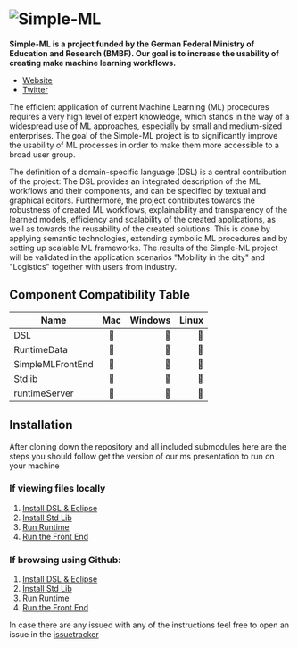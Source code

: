 # ![Simple-ML](https://simple-ml.de/wp-content/uploads/2019/05/Simple-ML-Logo-03-e1557838304632.png)

**Simple-ML is a project funded by the German Federal Ministry of Education and Research (BMBF). Our goal is to increase the usability of creating make machine learning workflows.**

* [Website](https://simple-ml.de/)
* [Twitter](https://twitter.com/MlSimple)

The efficient application of current Machine Learning (ML) procedures requires a very high level of expert knowledge, which stands in the way of a widespread use of ML approaches, especially by small and medium-sized enterprises. The goal of the Simple-ML project is to significantly improve the usability of ML processes in order to make them more accessible to a broad user group.

The definition of a domain-specific language (DSL) is a central contribution of the project: The DSL provides an integrated description of the ML workflows and their components, and can be specified by textual and graphical editors. Furthermore, the project contributes towards the robustness of created ML workflows, explainability and transparency of the learned models, efficiency and scalability of the created applications, as well as towards the reusability of the created solutions. This is done by applying semantic technologies, extending symbolic ML procedures and by setting up scalable ML frameworks. The results of the Simple-ML project will be validated in the application scenarios "Mobility in the city" and "Logistics" together with users from industry.

## Component Compatibility Table

| Name| Mac           | Windows  |Linux|
| ------------- |:-------------:| -----:|-----:|
| DSL								|:cookie:| :cookie:|	:cookie:|
| RuntimeData				|:cookie:| :cookie: |:cookie:|
| SimpleMLFrontEnd	|:cookie:| :cookie: |:cookie:|
| Stdlib						|			:cookie: |  :cookie:|:cookie:|
| runtimeServer			|:cookie: |  :cookie: |:cookie:|

## Installation
After cloning down the repository and all included submodules here are the steps you should follow get the version of our ms presentation to run on your machine

### If viewing files locally
1. [Install DSL & Eclipse](../DSL/docs/md/development/developingWithEclipse.md)  
2. [Install Std Lib](../Stdlib/README.md)  
3. [Run Runtime](Runtime-Server.md)  
4. [Run the Front End](../SimpleMLFrontend/README.md)

### If browsing using Github:
1. [Install DSL & Eclipse](https://github.com/Simple-ML/DSL/blob/master/docs/md/development/developingWithEclipse.md)  
2. [Install Std Lib](https://github.com/Simple-ML/Stdlib/blob/master/README.md)  
3. [Run Runtime](https://github.com/Anzumana/Simple-ML/wiki/Runtime-Server)  
4. [Run the Front End](https://github.com/Anzumana/SimpleMLFrontEnd/blob/master/README.md)

In case there are any issued with any of the instructions feel free to open an issue in the [issuetracker](https://github.com/Anzumana/Simple-ML/issues)
